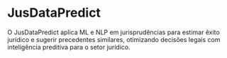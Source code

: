# JusDataPredict
O JusDataPredict aplica ML e NLP em jurisprudências para estimar êxito jurídico e sugerir precedentes similares, otimizando decisões legais com inteligência preditiva para o setor jurídico.
